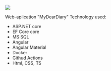 ![](http://165.232.75.90:5129/images/66b6516e-c2b7-4b4c-8e92-216006de15a4.jpeg)

Web-aplication "MyDearDiary"
Technology used:
- ASP.NET core
- EF Core core
- MS SQL
- Angular
- Angular Material
- Docker
- Githud Actions
- Html, CSS, TS
